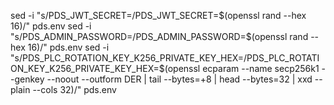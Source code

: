 sed -i "s/PDS_JWT_SECRET=/PDS_JWT_SECRET=$(openssl rand --hex 16)/" pds.env
sed -i "s/PDS_ADMIN_PASSWORD=/PDS_ADMIN_PASSWORD=$(openssl rand --hex 16)/" pds.env
sed -i "s/PDS_PLC_ROTATION_KEY_K256_PRIVATE_KEY_HEX=/PDS_PLC_ROTATION_KEY_K256_PRIVATE_KEY_HEX=$(openssl ecparam --name secp256k1 --genkey --noout --outform DER | tail --bytes=+8 | head --bytes=32 | xxd --plain --cols 32)/" pds.env